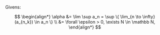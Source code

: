 Givens:



$$
\begin{align*}
    \alpha &= \lim \sup a_n = \sup \{ \lim_{n \to \infty} (a_{n_k}) \in a_n \} \\
    &= \forall \epsilon > 0, \exists N \in \mathbb N, 
\end{align*}
$$

